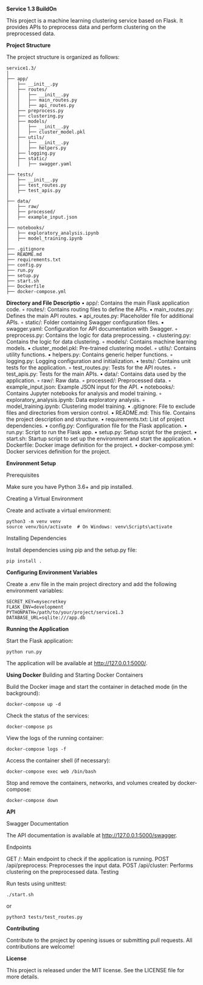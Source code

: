 **Service 1.3 BuildOn**

This project is a machine learning clustering service based on Flask. It provides APIs to preprocess data and perform clustering on the preprocessed data.

**Project Structure**

The project structure is organized as follows:


```
service1.3/
│
├── app/
│   ├── __init__.py
│   ├── routes/
│   │   ├── __init__.py
│   │   ├── main_routes.py
│   │   ├── api_routes.py
│   ├── preprocess.py
│   ├── clustering.py
│   ├── models/
│   │   ├── __init__.py
│   │   ├── cluster_model.pkl
│   ├── utils/
│   │   ├── __init__.py
│   │   ├── helpers.py
│   ├── logging.py
│   ├── static/
│   │   ├── swagger.yaml
│
├── tests/
│   ├── __init__.py
│   ├── test_routes.py
│   ├── test_apis.py
│
├── data/
│   ├── raw/
│   ├── processed/
│   ├── example_input.json
│
├── notebooks/
│   ├── exploratory_analysis.ipynb
│   ├── model_training.ipynb
│
├── .gitignore
├── README.md
├── requirements.txt
├── config.py
├── run.py
├── setup.py
├── start.sh
├── Dockerfile
├── docker-compose.yml

```


**Directory and File Descriptio**
    • app/: Contains the main Flask application code.
        ◦ routes/: Contains routing files to define the APIs.
            ▪ main_routes.py: Defines the main API routes.
            ▪ api_routes.py: Placeholder file for additional APIs.
        ◦ static/: Folder containing Swagger configuration files.
            ▪ swagger.yaml: Configuration for API documentation with Swagger.
        ◦ preprocess.py: Contains the logic for data preprocessing.
        ◦ clustering.py: Contains the logic for data clustering.
        ◦ models/: Contains machine learning models.
            ▪ cluster_model.pkl: Pre-trained clustering model.
        ◦ utils/: Contains utility functions.
            ▪ helpers.py: Contains generic helper functions.
        ◦ logging.py: Logging configuration and initialization.
    • tests/: Contains unit tests for the application.
        ◦ test_routes.py: Tests for the API routes.
        ◦ test_apis.py: Tests for the main APIs.
    • data/: Contains data used by the application.
        ◦ raw/: Raw data.
        ◦ processed/: Preprocessed data.
        ◦ example_input.json: Example JSON input for the API.
    • notebooks/: Contains Jupyter notebooks for analysis and model training.
        ◦ exploratory_analysis.ipynb: Data exploratory analysis.
        ◦ model_training.ipynb: Clustering model training.
    • .gitignore: File to exclude files and directories from version control.
    • README.md: This file. Contains the project description and structure.
    • requirements.txt: List of project dependencies.
    • config.py: Configuration file for the Flask application.
    • run.py: Script to run the Flask app.
    • setup.py: Setup script for the project.
    • start.sh: Startup script to set up the environment and start the application.
    • Dockerfile: Docker image definition for the project.
    • docker-compose.yml: Docker services definition for the project.

**Environment Setup**

Prerequisites

Make sure you have Python 3.6+ and pip installed.

Creating a Virtual Environment

Create and activate a virtual environment:

```
python3 -m venv venv
source venv/bin/activate  # On Windows: venv\Scripts\activate
```
Installing Dependencies

Install dependencies using pip and the setup.py file:

```
pip install .
```
**Configuring Environment Variables**

Create a .env file in the main project directory and add the following environment variables:

```
SECRET_KEY=mysecretkey
FLASK_ENV=development
PYTHONPATH=/path/to/your/project/service1.3
DATABASE_URL=sqlite:///app.db
```
**Running the Application**

Start the Flask application:

```
python run.py
```
The application will be available at http://127.0.0.1:5000/.


**Using Docker**
Building and Starting Docker Containers

Build the Docker image and start the container in detached mode (in the background):

```
docker-compose up -d
```
Check the status of the services:

```
docker-compose ps
```
View the logs of the running container:

```
docker-compose logs -f
```
Access the container shell (if necessary):

```
docker-compose exec web /bin/bash
```

Stop and remove the containers, networks, and volumes created by docker-compose:
```
docker-compose down
```
**API**

Swagger Documentation

The API documentation is available at http://127.0.0.1:5000/swagger.

Endpoints

GET /: Main endpoint to check if the application is running.
POST /api/preprocess: Preprocesses the input data.
POST /api/cluster: Performs clustering on the preprocessed data.
Testing

Run tests using unittest:

```
./start.sh

```
or

```
python3 tests/test_routes.py

```
**Contributing**

Contribute to the project by opening issues or submitting pull requests. All contributions are welcome!


**License**

This project is released under the MIT license. See the LICENSE file for more details.

